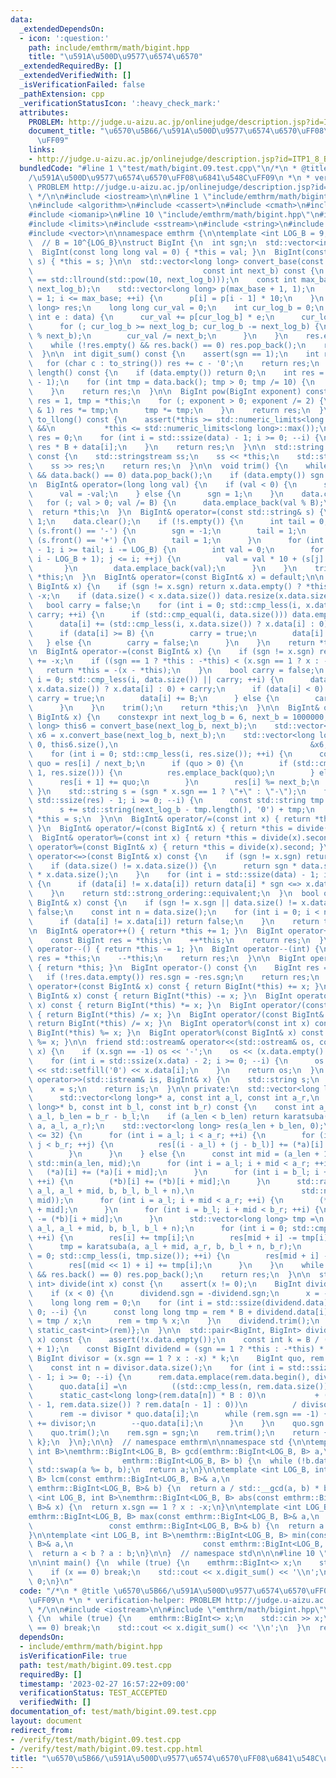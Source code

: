 ```yaml
---
data:
  _extendedDependsOn:
  - icon: ':question:'
    path: include/emthrm/math/bigint.hpp
    title: "\u591A\u500D\u9577\u6574\u6570"
  _extendedRequiredBy: []
  _extendedVerifiedWith: []
  _isVerificationFailed: false
  _pathExtension: cpp
  _verificationStatusIcon: ':heavy_check_mark:'
  attributes:
    PROBLEM: http://judge.u-aizu.ac.jp/onlinejudge/description.jsp?id=ITP1_8_B
    document_title: "\u6570\u5B66/\u591A\u500D\u9577\u6574\u6570\uFF08\u6841\u548C\
      \uFF09"
    links:
    - http://judge.u-aizu.ac.jp/onlinejudge/description.jsp?id=ITP1_8_B
  bundledCode: "#line 1 \"test/math/bigint.09.test.cpp\"\n/*\n * @title \u6570\u5B66\
    /\u591A\u500D\u9577\u6574\u6570\uFF08\u6841\u548C\uFF09\n *\n * verification-helper:\
    \ PROBLEM http://judge.u-aizu.ac.jp/onlinejudge/description.jsp?id=ITP1_8_B\n\
    \ */\n\n#include <iostream>\n\n#line 1 \"include/emthrm/math/bigint.hpp\"\n\n\n\
    \n#include <algorithm>\n#include <cassert>\n#include <cmath>\n#include <compare>\n\
    #include <iomanip>\n#line 10 \"include/emthrm/math/bigint.hpp\"\n#include <iterator>\n\
    #include <limits>\n#include <sstream>\n#include <string>\n#include <utility>\n\
    #include <vector>\n\nnamespace emthrm {\n\ntemplate <int LOG_B = 9, int B = 1000000000>\
    \  // B = 10^{LOG_B}\nstruct BigInt {\n  int sgn;\n  std::vector<int> data;\n\n\
    \  BigInt(const long long val = 0) { *this = val; }\n  BigInt(const std::string&\
    \ s) { *this = s; }\n\n  std::vector<long long> convert_base(const int next_log_b,\n\
    \                                      const int next_b) const {\n    assert(next_b\
    \ == std::llround(std::pow(10, next_log_b)));\n    const int max_base = std::max(LOG_B,\
    \ next_log_b);\n    std::vector<long long> p(max_base + 1, 1);\n    for (int i\
    \ = 1; i <= max_base; ++i) {\n      p[i] = p[i - 1] * 10;\n    }\n    std::vector<long\
    \ long> res;\n    long long cur_val = 0;\n    int cur_log_b = 0;\n    for (const\
    \ int e : data) {\n      cur_val += p[cur_log_b] * e;\n      cur_log_b += LOG_B;\n\
    \      for (; cur_log_b >= next_log_b; cur_log_b -= next_log_b) {\n        res.emplace_back(cur_val\
    \ % next_b);\n        cur_val /= next_b;\n      }\n    }\n    res.emplace_back(cur_val);\n\
    \    while (!res.empty() && res.back() == 0) res.pop_back();\n    return res;\n\
    \  }\n\n  int digit_sum() const {\n    assert(sgn == 1);\n    int res = 0;\n \
    \   for (char c : to_string()) res += c - '0';\n    return res;\n  }\n\n  int\
    \ length() const {\n    if (data.empty()) return 0;\n    int res = LOG_B * (data.size()\
    \ - 1);\n    for (int tmp = data.back(); tmp > 0; tmp /= 10) {\n      ++res;\n\
    \    }\n    return res;\n  }\n\n  BigInt pow(BigInt exponent) const {\n    BigInt\
    \ res = 1, tmp = *this;\n    for (; exponent > 0; exponent /= 2) {\n      if (exponent.data.front()\
    \ & 1) res *= tmp;\n      tmp *= tmp;\n    }\n    return res;\n  }\n\n  long long\
    \ to_llong() const {\n    assert(*this >= std::numeric_limits<long long>::min()\
    \ &&\n           *this <= std::numeric_limits<long long>::max());\n    long long\
    \ res = 0;\n    for (int i = std::ssize(data) - 1; i >= 0; --i) {\n      res =\
    \ res * B + data[i];\n    }\n    return res;\n  }\n\n  std::string to_string()\
    \ const {\n    std::stringstream ss;\n    ss << *this;\n    std::string res;\n\
    \    ss >> res;\n    return res;\n  }\n\n  void trim() {\n    while (!data.empty()\
    \ && data.back() == 0) data.pop_back();\n    if (data.empty()) sgn = 1;\n  }\n\
    \n  BigInt& operator=(long long val) {\n    if (val < 0) {\n      sgn = -1;\n\
    \      val = -val;\n    } else {\n      sgn = 1;\n    }\n    data.clear();\n \
    \   for (; val > 0; val /= B) {\n      data.emplace_back(val % B);\n    }\n  \
    \  return *this;\n  }\n  BigInt& operator=(const std::string& s) {\n    sgn =\
    \ 1;\n    data.clear();\n    if (!s.empty()) {\n      int tail = 0;\n      if\
    \ (s.front() == '-') {\n        sgn = -1;\n        tail = 1;\n      } else if\
    \ (s.front() == '+') {\n        tail = 1;\n      }\n      for (int i = s.length()\
    \ - 1; i >= tail; i -= LOG_B) {\n        int val = 0;\n        for (int j = std::max(tail,\
    \ i - LOG_B + 1); j <= i; ++j) {\n          val = val * 10 + (s[j] - '0');\n \
    \       }\n        data.emplace_back(val);\n      }\n    }\n    trim();\n    return\
    \ *this;\n  }\n  BigInt& operator=(const BigInt& x) = default;\n\n  BigInt& operator+=(const\
    \ BigInt& x) {\n    if (sgn != x.sgn) return x.data.empty() ? *this : *this -=\
    \ -x;\n    if (data.size() < x.data.size()) data.resize(x.data.size(), 0);\n \
    \   bool carry = false;\n    for (int i = 0; std::cmp_less(i, x.data.size()) ||\
    \ carry; ++i) {\n      if (std::cmp_equal(i, data.size())) data.emplace_back(0);\n\
    \      data[i] += (std::cmp_less(i, x.data.size()) ? x.data[i] : 0) + carry;\n\
    \      if (data[i] >= B) {\n        carry = true;\n        data[i] -= B;\n   \
    \   } else {\n        carry = false;\n      }\n    }\n    return *this;\n  }\n\
    \n  BigInt& operator-=(const BigInt& x) {\n    if (sgn != x.sgn) return *this\
    \ += -x;\n    if ((sgn == 1 ? *this : -*this) < (x.sgn == 1 ? x : -x)) {\n   \
    \   return *this = -(x - *this);\n    }\n    bool carry = false;\n    for (int\
    \ i = 0; std::cmp_less(i, data.size()) || carry; ++i) {\n      data[i] -= (std::cmp_less(i,\
    \ x.data.size()) ? x.data[i] : 0) + carry;\n      if (data[i] < 0) {\n       \
    \ carry = true;\n        data[i] += B;\n      } else {\n        carry = false;\n\
    \      }\n    }\n    trim();\n    return *this;\n  }\n\n  BigInt& operator*=(const\
    \ BigInt& x) {\n    constexpr int next_log_b = 6, next_b = 1000000;\n    std::vector<long\
    \ long> this6 = convert_base(next_log_b, next_b);\n    std::vector<long long>\
    \ x6 = x.convert_base(next_log_b, next_b);\n    std::vector<long long> res = karatsuba(&this6,\
    \ 0, this6.size(),\n                                           &x6, 0, x6.size());\n\
    \    for (int i = 0; std::cmp_less(i, res.size()); ++i) {\n      const long long\
    \ quo = res[i] / next_b;\n      if (quo > 0) {\n        if (std::cmp_equal(i +\
    \ 1, res.size())) {\n          res.emplace_back(quo);\n        } else {\n    \
    \      res[i + 1] += quo;\n        }\n        res[i] %= next_b;\n      }\n   \
    \ }\n    std::string s = (sgn * x.sgn == 1 ? \"+\" : \"-\");\n    for (int i =\
    \ std::ssize(res) - 1; i >= 0; --i) {\n      const std::string tmp = std::to_string(res[i]);\n\
    \      s += std::string(next_log_b - tmp.length(), '0') + tmp;\n    }\n    return\
    \ *this = s;\n  }\n\n  BigInt& operator/=(const int x) { return *this = divide(x).first;\
    \ }\n  BigInt& operator/=(const BigInt& x) { return *this = divide(x).first; }\n\
    \  BigInt& operator%=(const int x) { return *this = divide(x).second; }\n  BigInt&\
    \ operator%=(const BigInt& x) { return *this = divide(x).second; }\n\n  std::strong_ordering\
    \ operator<=>(const BigInt& x) const {\n    if (sgn != x.sgn) return sgn <=> x.sgn;\n\
    \    if (data.size() != x.data.size()) {\n      return sgn * data.size() <=> x.sgn\
    \ * x.data.size();\n    }\n    for (int i = std::ssize(data) - 1; i >= 0; --i)\
    \ {\n      if (data[i] != x.data[i]) return data[i] * sgn <=> x.data[i] * x.sgn;\n\
    \    }\n    return std::strong_ordering::equivalent;\n  }\n  bool operator==(const\
    \ BigInt& x) const {\n    if (sgn != x.sgn || data.size() != x.data.size()) return\
    \ false;\n    const int n = data.size();\n    for (int i = 0; i < n; ++i) {\n\
    \      if (data[i] != x.data[i]) return false;\n    }\n    return true;\n  }\n\
    \n  BigInt& operator++() { return *this += 1; }\n  BigInt operator++(int) {\n\
    \    const BigInt res = *this;\n    ++*this;\n    return res;\n  }\n  BigInt&\
    \ operator--() { return *this -= 1; }\n  BigInt operator--(int) {\n    const BigInt\
    \ res = *this;\n    --*this;\n    return res;\n  }\n\n  BigInt operator+() const\
    \ { return *this; }\n  BigInt operator-() const {\n    BigInt res = *this;\n \
    \   if (!res.data.empty()) res.sgn = -res.sgn;\n    return res;\n  }\n\n  BigInt\
    \ operator+(const BigInt& x) const { return BigInt(*this) += x; }\n  BigInt operator-(const\
    \ BigInt& x) const { return BigInt(*this) -= x; }\n  BigInt operator*(const BigInt&\
    \ x) const { return BigInt(*this) *= x; }\n  BigInt operator/(const int x) const\
    \ { return BigInt(*this) /= x; }\n  BigInt operator/(const BigInt& x) const {\
    \ return BigInt(*this) /= x; }\n  BigInt operator%(const int x) const { return\
    \ BigInt(*this) %= x; }\n  BigInt operator%(const BigInt& x) const { return BigInt(*this)\
    \ %= x; }\n\n  friend std::ostream& operator<<(std::ostream& os, const BigInt&\
    \ x) {\n    if (x.sgn == -1) os << '-';\n    os << (x.data.empty() ? 0 : x.data.back());\n\
    \    for (int i = std::ssize(x.data) - 2; i >= 0; --i) {\n      os << std::setw(LOG_B)\
    \ << std::setfill('0') << x.data[i];\n    }\n    return os;\n  }\n  friend std::istream&\
    \ operator>>(std::istream& is, BigInt& x) {\n    std::string s;\n    is >> s;\n\
    \    x = s;\n    return is;\n  }\n\n private:\n  std::vector<long long> karatsuba(\n\
    \      std::vector<long long>* a, const int a_l, const int a_r,\n      std::vector<long\
    \ long>* b, const int b_l, const int b_r) const {\n    const int a_len = a_r -\
    \ a_l, b_len = b_r - b_l;\n    if (a_len < b_len) return karatsuba(b, b_l, b_r,\
    \ a, a_l, a_r);\n    std::vector<long long> res(a_len + b_len, 0);\n    if (b_len\
    \ <= 32) {\n      for (int i = a_l; i < a_r; ++i) {\n        for (int j = b_l;\
    \ j < b_r; ++j) {\n          res[(i - a_l) + (j - b_l)] += (*a)[i] * (*b)[j];\n\
    \        }\n      }\n    } else {\n      const int mid = (a_len + 1) / 2, n =\
    \ std::min(a_len, mid);\n      for (int i = a_l; i + mid < a_r; ++i) {\n     \
    \   (*a)[i] += (*a)[i + mid];\n      }\n      for (int i = b_l; i + mid < b_r;\
    \ ++i) {\n        (*b)[i] += (*b)[i + mid];\n      }\n      std::ranges::copy(karatsuba(a,\
    \ a_l, a_l + mid, b, b_l, b_l + n),\n                        std::next(res.begin(),\
    \ mid));\n      for (int i = a_l; i + mid < a_r; ++i) {\n        (*a)[i] -= (*a)[i\
    \ + mid];\n      }\n      for (int i = b_l; i + mid < b_r; ++i) {\n        (*b)[i]\
    \ -= (*b)[i + mid];\n      }\n      std::vector<long long> tmp =\n          karatsuba(a,\
    \ a_l, a_l + mid, b, b_l, b_l + n);\n      for (int i = 0; std::cmp_less(i, tmp.size());\
    \ ++i) {\n        res[i] += tmp[i];\n        res[mid + i] -= tmp[i];\n      }\n\
    \      tmp = karatsuba(a, a_l + mid, a_r, b, b_l + n, b_r);\n      for (int i\
    \ = 0; std::cmp_less(i, tmp.size()); ++i) {\n        res[mid + i] -= tmp[i];\n\
    \        res[(mid << 1) + i] += tmp[i];\n      }\n    }\n    while (!res.empty()\
    \ && res.back() == 0) res.pop_back();\n    return res;\n  }\n\n  std::pair<BigInt,\
    \ int> divide(int x) const {\n    assert(x != 0);\n    BigInt dividend = *this;\n\
    \    if (x < 0) {\n      dividend.sgn = -dividend.sgn;\n      x = -x;\n    }\n\
    \    long long rem = 0;\n    for (int i = std::ssize(dividend.data) - 1; i >=\
    \ 0; --i) {\n      const long long tmp = rem * B + dividend.data[i];\n      dividend.data[i]\
    \ = tmp / x;\n      rem = tmp % x;\n    }\n    dividend.trim();\n    return {dividend,\
    \ static_cast<int>(rem)};\n  }\n\n  std::pair<BigInt, BigInt> divide(const BigInt&\
    \ x) const {\n    assert(!x.data.empty());\n    const int k = B / (x.data.back()\
    \ + 1);\n    const BigInt dividend = (sgn == 1 ? *this : -*this) * k;\n    const\
    \ BigInt divisor = (x.sgn == 1 ? x : -x) * k;\n    BigInt quo, rem = 0;\n    quo.data.resize(dividend.data.size());\n\
    \    const int n = divisor.data.size();\n    for (int i = std::ssize(dividend.data)\
    \ - 1; i >= 0; --i) {\n      rem.data.emplace(rem.data.begin(), dividend.data[i]);\n\
    \      quo.data[i] =\n          ((std::cmp_less(n, rem.data.size()) ?\n      \
    \      static_cast<long long>(rem.data[n]) * B : 0)\n           + (std::cmp_less(n\
    \ - 1, rem.data.size()) ? rem.data[n - 1] : 0))\n          / divisor.data.back();\n\
    \      rem -= divisor * quo.data[i];\n      while (rem.sgn == -1) {\n        rem\
    \ += divisor;\n        --quo.data[i];\n      }\n    }\n    quo.sgn = sgn * x.sgn;\n\
    \    quo.trim();\n    rem.sgn = sgn;\n    rem.trim();\n    return {quo, rem /\
    \ k};\n  }\n};\n\n}  // namespace emthrm\n\nnamespace std {\n\ntemplate <int LOG_B,\
    \ int B>\nemthrm::BigInt<LOG_B, B> gcd(emthrm::BigInt<LOG_B, B> a,\n         \
    \                    emthrm::BigInt<LOG_B, B> b) {\n  while (!b.data.empty())\
    \ std::swap(a %= b, b);\n  return a;\n}\n\ntemplate <int LOG_B, int B>\nemthrm::BigInt<LOG_B,\
    \ B> lcm(const emthrm::BigInt<LOG_B, B>& a,\n                             const\
    \ emthrm::BigInt<LOG_B, B>& b) {\n  return a / std::__gcd(a, b) * b;\n}\n\ntemplate\
    \ <int LOG_B, int B>\nemthrm::BigInt<LOG_B, B> abs(const emthrm::BigInt<LOG_B,\
    \ B>& x) {\n  return x.sgn == 1 ? x : -x;\n}\n\ntemplate <int LOG_B, int B>\n\
    emthrm::BigInt<LOG_B, B> max(const emthrm::BigInt<LOG_B, B>& a,\n            \
    \                 const emthrm::BigInt<LOG_B, B>& b) {\n  return a < b ? b : a;\n\
    }\n\ntemplate <int LOG_B, int B>\nemthrm::BigInt<LOG_B, B> min(const emthrm::BigInt<LOG_B,\
    \ B>& a,\n                             const emthrm::BigInt<LOG_B, B>& b) {\n\
    \  return a < b ? a : b;\n}\n\n}  // namespace std\n\n\n#line 10 \"test/math/bigint.09.test.cpp\"\
    \n\nint main() {\n  while (true) {\n    emthrm::BigInt<> x;\n    std::cin >> x;\n\
    \    if (x == 0) break;\n    std::cout << x.digit_sum() << '\\n';\n  }\n  return\
    \ 0;\n}\n"
  code: "/*\n * @title \u6570\u5B66/\u591A\u500D\u9577\u6574\u6570\uFF08\u6841\u548C\
    \uFF09\n *\n * verification-helper: PROBLEM http://judge.u-aizu.ac.jp/onlinejudge/description.jsp?id=ITP1_8_B\n\
    \ */\n\n#include <iostream>\n\n#include \"emthrm/math/bigint.hpp\"\n\nint main()\
    \ {\n  while (true) {\n    emthrm::BigInt<> x;\n    std::cin >> x;\n    if (x\
    \ == 0) break;\n    std::cout << x.digit_sum() << '\\n';\n  }\n  return 0;\n}\n"
  dependsOn:
  - include/emthrm/math/bigint.hpp
  isVerificationFile: true
  path: test/math/bigint.09.test.cpp
  requiredBy: []
  timestamp: '2023-02-27 16:57:22+09:00'
  verificationStatus: TEST_ACCEPTED
  verifiedWith: []
documentation_of: test/math/bigint.09.test.cpp
layout: document
redirect_from:
- /verify/test/math/bigint.09.test.cpp
- /verify/test/math/bigint.09.test.cpp.html
title: "\u6570\u5B66/\u591A\u500D\u9577\u6574\u6570\uFF08\u6841\u548C\uFF09"
---
```

